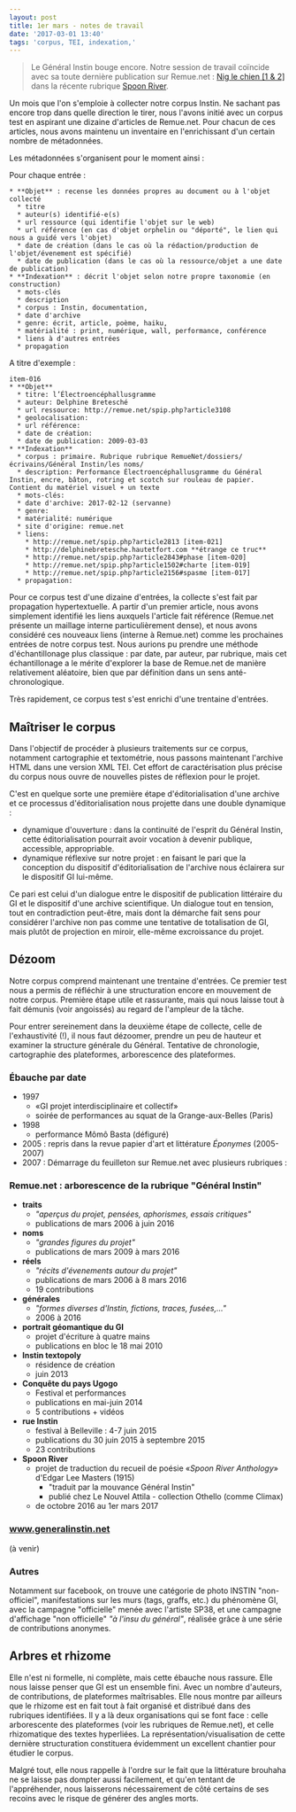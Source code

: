 ```yaml
---
layout: post
title: 1er mars - notes de travail
date: '2017-03-01 13:40'
tags: 'corpus, TEI, indexation,'
---
```


> Le Général Instin bouge encore. Notre session de travail coïncide avec sa toute dernière publication sur Remue.net : [Nig le chien [1 & 2]](http://remue.net/spip.php?article8721) dans la récente rubrique [Spoon River](http://remue.net/spip.php?rubrique997).

Un mois que l'on s'emploie à collecter notre corpus Instin. Ne sachant pas encore trop dans quelle direction le tirer, nous l'avons initié avec un corpus test en aspirant une dizaine d'articles de Remue.net. Pour chacun de ces articles, nous avons maintenu un inventaire en l'enrichissant d'un certain nombre de métadonnées.

Les métadonnées s'organisent pour le moment ainsi :

Pour chaque entrée :

~~~~~
* **Objet** : recense les données propres au document ou à l'objet collecté
  * titre
  * auteur(s) identifié-e(s)
  * url ressource (qui identifie l'objet sur le web)
  * url référence (en cas d'objet orphelin ou "déporté", le lien qui nous a guidé vers l'objet)
  * date de création (dans le cas où la rédaction/production de l'objet/évenement est spécifié)
  * date de publication (dans le cas où la ressource/objet a une date de publication)
* **Indexation** : décrit l'objet selon notre propre taxonomie (en construction)
  * mots-clés
  * description
  * corpus : Instin, documentation,
  * date d'archive
  * genre: écrit, article, poème, haiku,
  * matérialité : print, numérique, wall, performance, conférence
  * liens à d'autres entrées
  * propagation
~~~~~

A titre d'exemple :

~~~~~
item-016
* **Objet**
  * titre: l’Électroencéphallusgramme
  * auteur: Delphine Bretesché
  * url ressource: http://remue.net/spip.php?article3108
  * geolocalisation:
  * url référence:
  * date de création:
  * date de publication: 2009-03-03
* **Indexation**
  * corpus : primaire. Rubrique rubrique RemueNet/dossiers/écrivains/Général Instin/les noms/
  * description: Performance Électroencéphallusgramme du Général Instin, encre, bâton, rotring et scotch sur rouleau de papier. Contient du matériel visuel + un texte
  * mots-clés:
  * date d'archive: 2017-02-12 (servanne)
  * genre:
  * matérialité: numérique
  * site d'origine: remue.net
  * liens:
    * http://remue.net/spip.php?article2813 [item-021]
    * http://delphinebretesche.hautetfort.com **étrange ce truc**
    * http://remue.net/spip.php?article2843#phase [item-020]
    * http://remue.net/spip.php?article1502#charte [item-019]
    * http://remue.net/spip.php?article2156#spasme [item-017]
  * propagation:
~~~~~

Pour ce corpus test d'une dizaine d'entrées, la collecte s'est fait par propagation hypertextuelle. A partir d'un premier article, nous avons simplement identifié les liens auxquels l'article fait référence (Remue.net présente un maillage interne particulièrement dense), et nous avons considéré ces nouveaux liens (interne à Remue.net) comme les prochaines entrées de notre corpus test. Nous aurions pu prendre une méthode d'échantillonage plus classique : par date, par auteur, par rubrique, mais cet échantillonage a le mérite d'explorer la base de Remue.net de manière relativement aléatoire, bien que par définition dans un sens anté-chronologique.

Très rapidement, ce corpus test s'est enrichi d'une trentaine d'entrées.

## Maîtriser le corpus

Dans l'objectif de procéder à plusieurs traitements sur ce corpus, notamment cartographie et textométrie, nous passons maintenant l'archive HTML dans une version XML TEI. Cet effort de caractérisation plus précise du corpus nous ouvre de nouvelles pistes de réflexion pour le projet.

C'est en quelque sorte une première étape d'éditorialisation d'une archive et ce processus d'éditorialisation nous projette dans une double dynamique :

* dynamique d'ouverture : dans la continuité de l'esprit du Général Instin, cette éditorialisation pourrait avoir vocation à devenir publique, accessible, appropriable.
* dynamique réflexive sur notre projet : en faisant le pari que la conception du dispositif d'éditorialisation de l'archive nous éclairera sur le dispositif GI lui-même.

Ce pari est celui d'un dialogue entre le dispositif de publication littéraire du GI et le dispositif d'une archive scientifique. Un dialogue tout en tension, tout en contradiction peut-être, mais dont la démarche fait sens pour considérer l'archive non pas comme une tentative de totalisation de GI, mais plutôt de projection en miroir, elle-même excroissance du projet.

## Dézoom

Notre corpus comprend maintenant une trentaine d'entrées. Ce premier test nous a permis de réfléchir à une structuration encore en mouvement de notre corpus. Première étape utile et rassurante, mais qui nous laisse tout à fait démunis (voir angoissés) au regard de l'ampleur de la tâche.

Pour entrer sereinement dans la deuxième étape de collecte, celle de l'exhaustivité (!), il nous faut dézoomer, prendre un peu de hauteur et examiner la structure générale du Général. Tentative de chronologie, cartographie des plateformes, arborescence des plateformes.

### Ébauche par date

* 1997
  * «GI projet interdisciplinaire et collectif»
  * soirée de performances au squat de la Grange-aux-Belles (Paris)
* 1998
  * performance Mômô Basta (défiguré)
* 2005 : repris dans la revue papier d'art et littérature _Éponymes_ (2005-2007)
* 2007 : Démarrage du feuilleton sur Remue.net avec plusieurs rubriques :

### Remue.net : arborescence de la rubrique "Général Instin"

  * **traits**
    * _"aperçus du projet, pensées, aphorismes, essais critiques"_
    * publications de mars 2006 à juin 2016
  * **noms**
    * _"grandes figures du projet"_
    * publications de mars 2009 à mars 2016
  * **réels**
    * _"récits d'évenements autour du projet"_
    * publications de mars 2006 à 8 mars 2016
    * 19 contributions
  * **générales**
    * _"formes diverses d'Instin, fictions, traces, fusées,..."_
    * 2006 à 2016
  * **portrait géomantique du GI**
    * projet d'écriture à quatre mains
    * publications en bloc le 18 mai 2010
  * **Instin textopoly**
    * résidence de création
    * juin 2013
  * **Conquête du pays Ugogo**
    * Festival et performances
    * publications en mai-juin 2014
    * 5 contributions + vidéos
  * **rue Instin**
    * festival à Belleville : 4-7 juin 2015
    * publications du 30 juin 2015 à septembre 2015
    * 23 contributions
  * **Spoon River**
    * projet de traduction du recueil de poésie «_Spoon River Anthology_» d'Edgar Lee Masters (1915)
      * "traduit par la mouvance Général Instin"
      * publié chez Le Nouvel Attila - collection Othello (comme Climax)
    * de octobre 2016 au 1er mars 2017

### www.generalinstin.net

(à venir)

### Autres

Notamment sur facebook, on trouve une catégorie de photo INSTIN "non-officiel", manifestations sur les murs (tags, graffs, etc.) du phénomène GI, avec la campagne "officielle" menée avec l'artiste SP38, et une campagne d'affichage "non officielle" _"à l'insu du général"_, réalisée grâce à une série de contributions anonymes.

## Arbres et rhizome

Elle n'est ni formelle, ni complète, mais cette ébauche nous rassure. Elle nous laisse penser que GI est un ensemble fini. Avec un nombre d'auteurs, de contributions, de plateformes maîtrisables. Elle nous montre par ailleurs que le rhizome est en fait tout à fait organisé et distribué dans des rubriques identifiées. Il y a là deux organisations qui se font face : celle arborescente des plateformes (voir les rubriques de Remue.net), et celle rhizomatique des textes hyperliées. La représentation/visualisation de cette dernière structuration constituera évidemment un excellent chantier pour étudier le corpus.

Malgré tout, elle nous rappelle à l'ordre sur le fait que la littérature brouhaha ne se laisse pas dompter aussi facilement, et qu'en tentant de l'appréhender, nous laisserons nécessairement de côté certains de ses recoins avec le risque de générer des angles morts.
